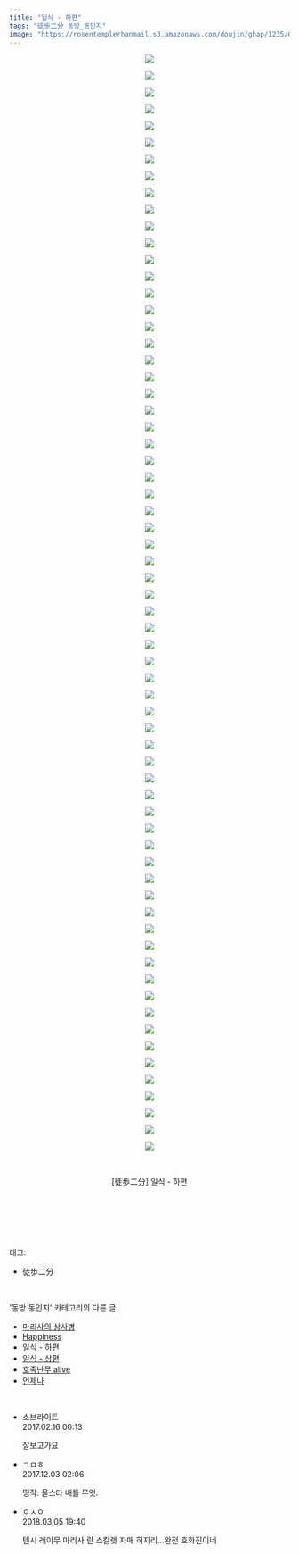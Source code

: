 ```yaml
---
title: "일식 - 하편"
tags: "徒歩二分 동방_동인지"
image: "https://rosentemplerhanmail.s3.amazonaws.com/doujin/ghap/1235/001.jpg"
---
```

<div class="article">
<p style="text-align: center; clear: none; float: none;"><img src="{{ site.imgserver11 }}/ghap/1235/001.jpg"/></p>
<p style="text-align: center; clear: none; float: none;"><img src="{{ site.imgserver11 }}/ghap/1235/002.jpg"/></p>
<p style="text-align: center; clear: none; float: none;"><img src="{{ site.imgserver11 }}/ghap/1235/003.jpg"/></p>
<p style="text-align: center; clear: none; float: none;"><img src="{{ site.imgserver11 }}/ghap/1235/004.jpg"/></p>
<p style="text-align: center; clear: none; float: none;"><img src="{{ site.imgserver11 }}/ghap/1235/005.jpg"/></p>
<p style="text-align: center; clear: none; float: none;"><img src="{{ site.imgserver11 }}/ghap/1235/006.jpg"/></p>
<p style="text-align: center; clear: none; float: none;"><img src="{{ site.imgserver11 }}/ghap/1235/007.jpg"/></p>
<p style="text-align: center; clear: none; float: none;"><img src="{{ site.imgserver11 }}/ghap/1235/008.jpg"/></p>
<p style="text-align: center; clear: none; float: none;"><img src="{{ site.imgserver11 }}/ghap/1235/009.jpg"/></p>
<p style="text-align: center; clear: none; float: none;"><img src="{{ site.imgserver11 }}/ghap/1235/010.jpg"/></p>
<p style="text-align: center; clear: none; float: none;"><img src="{{ site.imgserver11 }}/ghap/1235/011.jpg"/></p>
<p style="text-align: center; clear: none; float: none;"><img src="{{ site.imgserver11 }}/ghap/1235/012.jpg"/></p>
<p style="text-align: center; clear: none; float: none;"><img src="{{ site.imgserver11 }}/ghap/1235/013.jpg"/></p>
<p style="text-align: center; clear: none; float: none;"><img src="{{ site.imgserver11 }}/ghap/1235/014.jpg"/></p>
<p style="text-align: center; clear: none; float: none;"><img src="{{ site.imgserver11 }}/ghap/1235/015.jpg"/></p>
<p style="text-align: center; clear: none; float: none;"><img src="{{ site.imgserver11 }}/ghap/1235/016.jpg"/></p>
<p style="text-align: center; clear: none; float: none;"><img src="{{ site.imgserver11 }}/ghap/1235/017.jpg"/></p>
<p style="text-align: center; clear: none; float: none;"><img src="{{ site.imgserver11 }}/ghap/1235/018.jpg"/></p>
<p style="text-align: center; clear: none; float: none;"><img src="{{ site.imgserver11 }}/ghap/1235/019.jpg"/></p>
<p style="text-align: center; clear: none; float: none;"><img src="{{ site.imgserver11 }}/ghap/1235/020.jpg"/></p>
<p style="text-align: center; clear: none; float: none;"><img src="{{ site.imgserver11 }}/ghap/1235/021.jpg"/></p>
<p style="text-align: center; clear: none; float: none;"><img src="{{ site.imgserver11 }}/ghap/1235/022.jpg"/></p>
<p style="text-align: center; clear: none; float: none;"><img src="{{ site.imgserver11 }}/ghap/1235/023.jpg"/></p>
<p style="text-align: center; clear: none; float: none;"><img src="{{ site.imgserver11 }}/ghap/1235/024.jpg"/></p>
<p style="text-align: center; clear: none; float: none;"><img src="{{ site.imgserver11 }}/ghap/1235/025.jpg"/></p>
<p style="text-align: center; clear: none; float: none;"><img src="{{ site.imgserver11 }}/ghap/1235/026.jpg"/></p>
<p style="text-align: center; clear: none; float: none;"><img src="{{ site.imgserver11 }}/ghap/1235/027.jpg"/></p>
<p style="text-align: center; clear: none; float: none;"><img src="{{ site.imgserver11 }}/ghap/1235/028.jpg"/></p>
<p style="text-align: center; clear: none; float: none;"><img src="{{ site.imgserver11 }}/ghap/1235/029.jpg"/></p>
<p style="text-align: center; clear: none; float: none;"><img src="{{ site.imgserver11 }}/ghap/1235/030.jpg"/></p>
<p style="text-align: center; clear: none; float: none;"><img src="{{ site.imgserver11 }}/ghap/1235/031.jpg"/></p>
<p style="text-align: center; clear: none; float: none;"><img src="{{ site.imgserver11 }}/ghap/1235/032.jpg"/></p>
<p style="text-align: center; clear: none; float: none;"><img src="{{ site.imgserver11 }}/ghap/1235/033.jpg"/></p>
<p style="text-align: center; clear: none; float: none;"><img src="{{ site.imgserver11 }}/ghap/1235/034.jpg"/></p>
<p style="text-align: center; clear: none; float: none;"><img src="{{ site.imgserver11 }}/ghap/1235/035.jpg"/></p>
<p style="text-align: center; clear: none; float: none;"><img src="{{ site.imgserver11 }}/ghap/1235/036.jpg"/></p>
<p style="text-align: center; clear: none; float: none;"><img src="{{ site.imgserver11 }}/ghap/1235/037.jpg"/></p>
<p style="text-align: center; clear: none; float: none;"><img src="{{ site.imgserver11 }}/ghap/1235/038.jpg"/></p>
<p style="text-align: center; clear: none; float: none;"><img src="{{ site.imgserver11 }}/ghap/1235/039.jpg"/></p>
<p style="text-align: center; clear: none; float: none;"><img src="{{ site.imgserver11 }}/ghap/1235/040.jpg"/></p>
<p style="text-align: center; clear: none; float: none;"><img src="{{ site.imgserver11 }}/ghap/1235/041.jpg"/></p>
<p style="text-align: center; clear: none; float: none;"><img src="{{ site.imgserver11 }}/ghap/1235/042.jpg"/></p>
<p style="text-align: center; clear: none; float: none;"><img src="{{ site.imgserver11 }}/ghap/1235/043.jpg"/></p>
<p style="text-align: center; clear: none; float: none;"><img src="{{ site.imgserver11 }}/ghap/1235/044.jpg"/></p>
<p style="text-align: center; clear: none; float: none;"><img src="{{ site.imgserver11 }}/ghap/1235/045.jpg"/></p>
<p style="text-align: center; clear: none; float: none;"><img src="{{ site.imgserver11 }}/ghap/1235/046.jpg"/></p>
<p style="text-align: center; clear: none; float: none;"><img src="{{ site.imgserver11 }}/ghap/1235/047.jpg"/></p>
<p style="text-align: center; clear: none; float: none;"><img src="{{ site.imgserver11 }}/ghap/1235/048.jpg"/></p>
<p style="text-align: center; clear: none; float: none;"><img src="{{ site.imgserver11 }}/ghap/1235/049.jpg"/></p>
<p style="text-align: center; clear: none; float: none;"><img src="{{ site.imgserver11 }}/ghap/1235/050.jpg"/></p>
<p style="text-align: center; clear: none; float: none;"><img src="{{ site.imgserver11 }}/ghap/1235/051.jpg"/></p>
<p style="text-align: center; clear: none; float: none;"><img src="{{ site.imgserver11 }}/ghap/1235/052.jpg"/></p>
<p style="text-align: center; clear: none; float: none;"><img src="{{ site.imgserver11 }}/ghap/1235/053.jpg"/></p>
<p style="text-align: center; clear: none; float: none;"><img src="{{ site.imgserver11 }}/ghap/1235/054.jpg"/></p>
<p style="text-align: center; clear: none; float: none;"><img src="{{ site.imgserver11 }}/ghap/1235/055.jpg"/></p>
<p style="text-align: center; clear: none; float: none;"><img src="{{ site.imgserver11 }}/ghap/1235/056.jpg"/></p>
<p style="text-align: center; clear: none; float: none;"><img src="{{ site.imgserver11 }}/ghap/1235/057.jpg"/></p>
<p style="text-align: center; clear: none; float: none;"><img src="{{ site.imgserver11 }}/ghap/1235/058.jpg"/></p>
<p style="text-align: center; clear: none; float: none;"><img src="{{ site.imgserver11 }}/ghap/1235/059.jpg"/></p>
<p style="text-align: center; clear: none; float: none;"><img src="{{ site.imgserver11 }}/ghap/1235/060.jpg"/></p>
<p style="text-align: center; clear: none; float: none;"><img src="{{ site.imgserver11 }}/ghap/1235/061.jpg"/></p>
<p style="text-align: center; clear: none; float: none;"><img src="{{ site.imgserver11 }}/ghap/1235/062.jpg"/></p>
<p style="text-align: center; clear: none; float: none;"><img src="{{ site.imgserver11 }}/ghap/1235/063.jpg"/></p>
<p style="text-align: center; clear: none; float: none;"><img src="{{ site.imgserver11 }}/ghap/1235/064.jpg"/></p>
<p style="text-align: center; clear: none; float: none;"><img src="{{ site.imgserver11 }}/ghap/1235/065.jpg"/></p>
<p style="text-align: center; clear: none; float: none;"><img src="{{ site.imgserver11 }}/ghap/1235/066.jpg"/></p>
<p style="text-align: center; clear: none; float: none;"><br/></p>
<p style="text-align: center; clear: none; float: none;">[徒歩二分] 일식 - 하편</p>
<p style="text-align: center; clear: none; float: none;"><br/></p>
<p><br/></p>
</div><br/>
<div class="tagTrail">
<p>태그: </p>
<ul>
<li>徒歩二分</li>
</ul>
</div><br/>
<div class="another">
<p>'동방 동인지' 카테고리의 다른 글</p>
<ul>
<li><a href="/ghap_1237">마리사의 상사병</a></li>
<li><a href="/ghap_1236">Happiness</a></li>
<li><a href="/ghap_1235">일식 - 하편</a></li>
<li><a href="/ghap_1234">일식 - 상편</a></li>
<li><a href="/ghap_1232">호족난무 alive</a></li>
<li><a href="/ghap_1231">언제나</a></li>
</ul>
</div><br/>
<div class="cb_module cb_fluid">
<div class="cb_wrt cb_profile">
<div class="comment">
<ul>
<li class="cb_thumb_off" id="comment14916554">
<div class="cb_comment_area">
<div class="cb_info_area">
<div class="cb_section">
<span class="cb_nick_name">소브라이트</span>
</div>
<div class="cb_section">
<span class="cb_date">2017.02.16 00:13 </span>
</div>
</div>
<div class="cb_dsc_comment">
<p class="cb_dsc">
											잘보고가요
										</p>
</div>
</div></li>
<li class="cb_thumb_off" id="comment15143323">
<div class="cb_comment_area">
<div class="cb_info_area">
<div class="cb_section">
<span class="cb_nick_name">ㄱㅁㅎ</span>
</div>
<div class="cb_section">
<span class="cb_date">2017.12.03 02:06 </span>
</div>
</div>
<div class="cb_dsc_comment">
<p class="cb_dsc">
											띵작. 올스타 배틀 무엇.
										</p>
</div>
</div></li>
<li class="cb_thumb_off" id="comment15213101">
<div class="cb_comment_area">
<div class="cb_info_area">
<div class="cb_section">
<span class="cb_nick_name">ㅇㅅㅇ</span>
</div>
<div class="cb_section">
<span class="cb_date">2018.03.05 19:40 </span>
</div>
</div>
<div class="cb_dsc_comment">
<p class="cb_dsc">
											텐시 레이무 마리사 란 스칼렛 자매 히지리...완전 호화진이네
										</p>
</div>
</div></li>
</ul>
</div>
</div><!-- commentList close -->
</div><br/>
